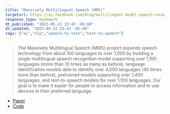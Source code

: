 ```yaml
---
title: "Massively Multilingual Speech (MMS)"
targeturl: https://ai.facebook.com/blog/multilingual-model-speech-recognition/ 
response_type: bookmark
dt_published: "2023-05-22 23:43 -05:00"
dt_updated: "2023-05-22 23:43 -05:00"
tags: ["ai","nlp","speech-to-text","text-to-speech"]
---
```


> The Massively Multilingual Speech (MMS) project expands speech technology from about 100 languages to over 1,000 by building a single multilingual speech recognition model supporting over 1,100 languages (more than 10 times as many as before), language identification models able to identify over 4,000 languages (40 times more than before), pretrained models supporting over 1,400 languages, and text-to-speech models for over 1,100 languages. Our goal is to make it easier for people to access information and to use devices in their preferred language.

- [Paper](https://research.facebook.com/publications/scaling-speech-technology-to-1000-languages/)
- [Code](https://github.com/facebookresearch/fairseq/tree/main/examples/mms)